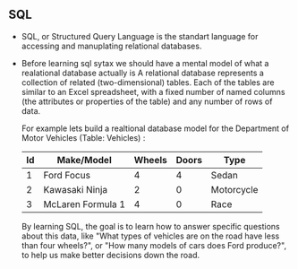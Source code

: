 ## SQL

- SQL, or Structured Query Language is the standart language for accessing and manuplating relational databases.

- Before learning sql sytax we should have a mental model of what a realational database actually is A relational database represents a collection of related (two-dimensional) tables. Each of the tables are similar to an Excel spreadsheet, with a fixed number of named columns (the attributes or properties of the table) and any number of rows of data.

  For example lets build a realtional database model for the Department of Motor Vehicles (Table: Vehicles) :
  
  | Id | Make/Model | Wheels | Doors | Type|
  |----|------------|--------|-------|-----| 
  |1| Ford Focus | 4 | 4 | Sedan |
  |2| Kawasaki Ninja | 2 | 0 | Motorcycle |
  |3| McLaren Formula 1| 4 | 0 | Race |
  
  By learning SQL, the goal is to learn how to answer specific questions about this data, like "What types of vehicles are on the road have less than four wheels?", or "How many models of cars does Ford produce?", to help us make better decisions down the road.
